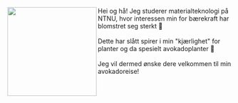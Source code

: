 
<img src="https://user-images.githubusercontent.com/103142164/162144222-915c07ed-bdf4-4204-b9ae-ac851c7d6e05.jpg" align="left" width="200" height="200" />  Hei og hå!
Jeg studerer materialteknologi på NTNU, hvor interessen min for bærekraft har blomstret seg sterkt :seedling:
\
\
Dette har slått spirer i min "kjærlighet" for planter og da spesielt avokadoplanter :avocado: 
\
\
Jeg vil dermed ønske dere velkommen til min avokadoreise!
<br clear="left"/>
